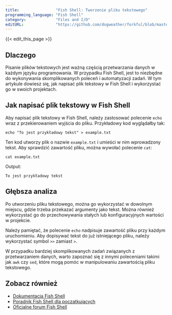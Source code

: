 ```yaml
---
title:                "Fish Shell: Tworzenie pliku tekstowego"
programming_language: "Fish Shell"
category:             "Files and I/O"
editURL:              "https://github.com/dogweather/forkful/blob/master/content/pl/fish-shell/writing-a-text-file.md"
---
```


{{< edit_this_page >}}

## Dlaczego

Pisanie plików tekstowych jest ważną częścią przetwarzania danych w każdym języku programowania. W przypadku Fish Shell, jest to niezbędne do wykonywania skomplikowanych poleceń i automatyzacji zadań. W tym artykule dowiesz się, jak napisać plik tekstowy w Fish Shell i wykorzystać go w swoich projektach.

## Jak napisać plik tekstowy w Fish Shell

Aby napisać plik tekstowy w Fish Shell, należy zastosować polecenie `echo` wraz z przekierowaniem wyjścia do pliku. Przykładowy kod wyglądałby tak:

```Fish Shell
echo "To jest przykładowy tekst" > example.txt
```

Ten kod utworzy plik o nazwie `example.txt` i umieści w nim wprowadzony tekst. Aby sprawdzić zawartość pliku, można wywołać polecenie `cat`:

```Fish Shell
cat example.txt
```
Output:
```
To jest przykładowy tekst
```

## Głębsza analiza

Po utworzeniu pliku tekstowego, można go wykorzystać w dowolnym miejscu, gdzie trzeba przekazać argumenty jako tekst. Można również wykorzystać go do przechowywania stałych lub konfiguracyjnych wartości w projekcie.

Należy pamiętać, że polecenie `echo` nadpisuje zawartość pliku przy każdym uruchomieniu. Aby dopisywać tekst do już istniejącego pliku, należy wykorzystać symbol `>>` zamiast `>`.

W przypadku bardziej skomplikowanych zadań związanych z przetwarzaniem danych, warto zapoznać się z innymi poleceniami takimi jak `awk` czy `sed`, które mogą pomóc w manipulowaniu zawartością pliku tekstowego.

## Zobacz również

- [Dokumentacja Fish Shell](https://fishshell.com/docs/current/index.html)
- [Poradnik Fish Shell dla początkujących](https://fishshell.com/docs/current/tutorial.html)
- [Oficjalne forum Fish Shell](https://github.com/fish-shell/fish-shell)
